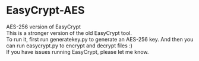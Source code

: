 # EasyCrypt-AES
AES-256 version of EasyCrypt
<br>
This is a stronger version of the old EasyCrypt tool.
<br>
To run it, first run generatekey.py to generate an AES-256 key. And then you can run easycrypt.py to encrypt and decrypt files :)
<br>
If you have issues running EasyCrypt, please let me know.

